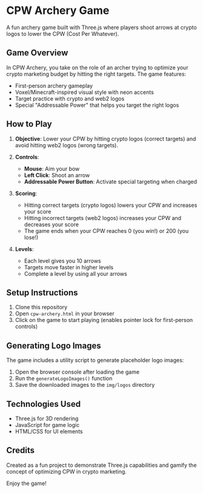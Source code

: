 # CPW Archery Game

A fun archery game built with Three.js where players shoot arrows at crypto logos to lower the CPW (Cost Per Whatever).

## Game Overview

In CPW Archery, you take on the role of an archer trying to optimize your crypto marketing budget by hitting the right targets. The game features:

- First-person archery gameplay
- Voxel/Minecraft-inspired visual style with neon accents
- Target practice with crypto and web2 logos
- Special "Addressable Power" that helps you target the right logos

## How to Play

1. **Objective**: Lower your CPW by hitting crypto logos (correct targets) and avoid hitting web2 logos (wrong targets).
2. **Controls**:
   - **Mouse**: Aim your bow
   - **Left Click**: Shoot an arrow
   - **Addressable Power Button**: Activate special targeting when charged

3. **Scoring**:
   - Hitting correct targets (crypto logos) lowers your CPW and increases your score
   - Hitting incorrect targets (web2 logos) increases your CPW and decreases your score
   - The game ends when your CPW reaches 0 (you win!) or 200 (you lose!)

4. **Levels**:
   - Each level gives you 10 arrows
   - Targets move faster in higher levels
   - Complete a level by using all your arrows

## Setup Instructions

1. Clone this repository
2. Open `cpw-archery.html` in your browser
3. Click on the game to start playing (enables pointer lock for first-person controls)

## Generating Logo Images

The game includes a utility script to generate placeholder logo images:

1. Open the browser console after loading the game
2. Run the `generateLogoImages()` function
3. Save the downloaded images to the `img/logos` directory

## Technologies Used

- Three.js for 3D rendering
- JavaScript for game logic
- HTML/CSS for UI elements

## Credits

Created as a fun project to demonstrate Three.js capabilities and gamify the concept of optimizing CPW in crypto marketing.

Enjoy the game! 